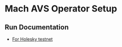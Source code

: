 # Mach AVS Operator Setup

## Run Documentation

* [For Holesky testnet](holesky/mach-avs/README.md)
